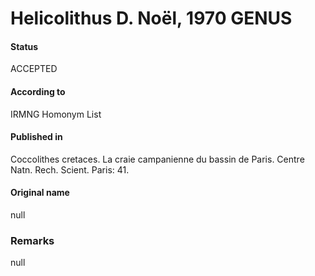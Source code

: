 Helicolithus D. Noël, 1970 GENUS
=======

#### Status
ACCEPTED

#### According to
IRMNG Homonym List

#### Published in
Coccolithes cretaces. La craie campanienne du bassin de Paris. Centre Natn. Rech. Scient. Paris: 41.

#### Original name
null

### Remarks
null